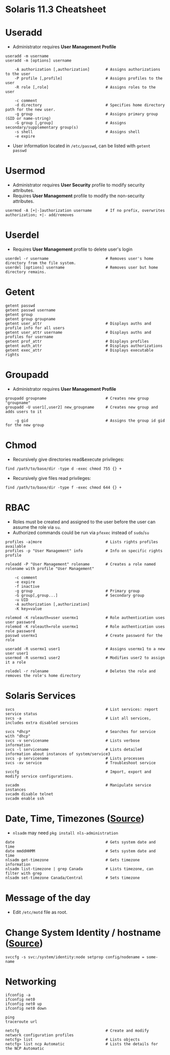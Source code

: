 Solaris 11.3 Cheatsheet
=======================

# Useradd
- Administrator requires **User Management Profile**
```
useradd -m username
useradd -m [options] username

    -A authorization [,authorization]       # Assigns authorizations to the user
    -P profile [,profile]                   # Assigns profiles to the user
    -R role [,role]                         # Assigns roles to the user

    -c comment
    -d directory                            # Specifies home directory path for the new user.
    -g group                                # Assigns primary group (GID or name-string)
    -G group [,group]                       # Assigns secondary/supplementary group(s)
    -s shell                                # Assigns shell
    -e expire
```
- User information located in `/etc/passwd`, can be listed with `getent passwd`

# Usermod
- Administrator requires **User Security** profile to modify security attributes.
- Requires **User Management** profile to modify the non-security attributes.
```
usermod -A [+|-]authorization username      # If no prefix, overwrites authorization; +|- add/removes
```

# Userdel
- Requires **User Management** profile to delete user's login
```
userdel -r username                         # Removes user's home directory from the file system.
userdel [options] username                  # Removes user but home directory remains.
```

# Getent
```
getent passwd
getent passwd username
getent group
getent group groupname
getent user_attr                            # Displays auths and profile info for all users
getent user_attr username                   # Displays auths and profiles for username
getent prof_attr                            # Displays profiles
getent auth_attr                            # Displays authorizations
getent exec_attr                            # Displays executable rights

```

# Groupadd
- Administrator requires **User Management Profile**
```
groupadd groupname                          # Creates new group "groupname"
groupadd -U user1[,user2] new_groupname     # Creates new group and adds users to it

    -g gid                                  # Assigns the group id gid for the new group

```

# Chmod
- Recursively give directories read&execute privileges:
```
find /path/to/base/dir -type d -exec chmod 755 {} +
```
- Recursively give files read privileges:
```
find /path/to/base/dir -type f -exec chmod 644 {} +
```

# RBAC
- Roles must be created and assigned to the user before the user can assume the role via `su`.
- Authorized commands could be run via `pfexec` instead of `sudo`/`su`

```
profiles -a|more                            # Lists rights profiles available
profiles -p "User Management" info          # Info on specific rights profile

roleadd -P "User Management" rolename       # Creates a role named rolename with profile "User Management"

    -c comment
    -e expire
    -f inactive
    -g group                                # Primary group
    -G group[,group...]                     # Secondary group
    -u UID
    -A authorization [,authorization]
    -K key=value

rolemod -K roleauth=user usermx1            # Role authentication uses user password
rolemod -K roleauth=role usermx1            # Role authentication uses role password
passwd usermx1                              # Create password for the role

useradd -R usermx1 user1                    # Assigns usermx1 to a new user user1
usermod -R usermx1 user2                    # Modifies user2 to assign it a role

roledel -r rolename                         # Deletes the role and removes the role's home directory
```

# Solaris Services

```
svcs                                        # List services: report service status
svcs -a                                     # List all services, includes extra disabled services

svcs *dhcp*                                 # Searches for service with "dhcp"
svcs -v servicename                         # Lists verbose information
svcs -l servicename                         # Lists detailed information about instances of system/service3
svcs -p servicename                         # Lists processes
svcs -xv service                            # Troubleshoot service

svccfg                                      # Import, export and modify service configurations.

svcadm                                      # Manipulate service instances
svcadm disable telnet
svcadm enable ssh
```

# Date, Time, Timezones ([Source](http://unix.stackexchange.com/questions/211425/changing-timezone-in-oracle-solaris-11-2))
- `nlsadm` may need `pkg install nls-administration`
```
date                                        # Gets system date and time
date mmddHHMM                               # Sets system date and time
nlsadm get-timezone                         # Gets timezone information
nlsadm list-timezone | grep Canada          # Lists timezone, can filter with grep
nlsadm set-timezone Canada/Central          # Sets timezone
```

# Message of the day
- Edit `/etc/motd` file as root.

# Change System Identity / hostname ([Source](https://docs.oracle.com/cd/E23824_01/html/821-1451/sysressysinfo-8.html))
```
svccfg -s svc:/system/identity:node setprop config/nodename = some-name
```

# Networking

```
ifconfig -a
ifconfig net0
ifconfig net0 up
ifconfig net0 down

ping
traceroute url

netcfg                                      # Create and modify network configuration profiles
netcfg> list                                # Lists objects
netcfg> list ncp Automatic                  # Lists the details for the NCP Automatic
```
